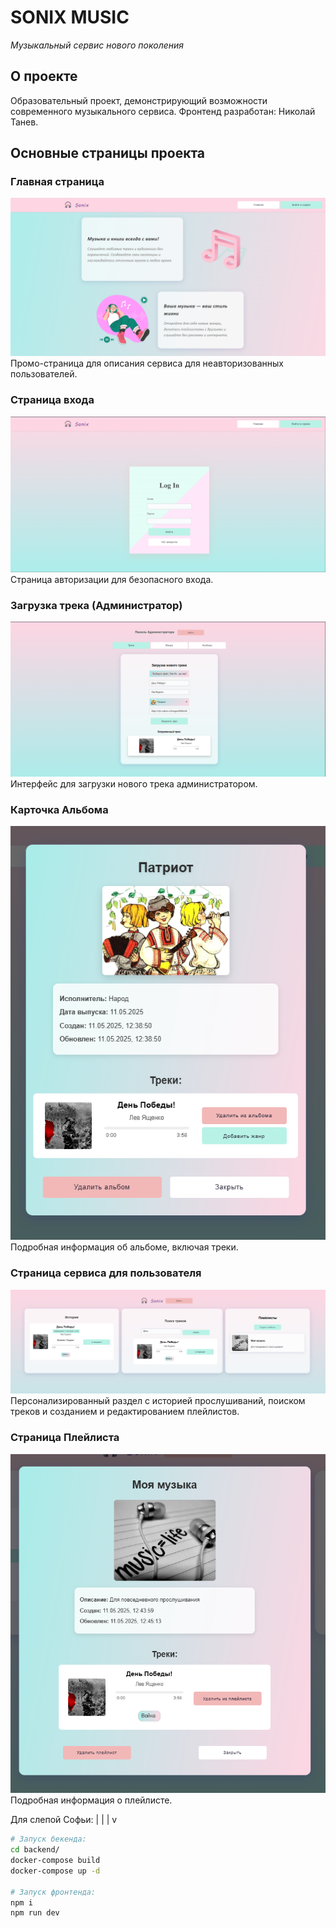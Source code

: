 # SONIX MUSIC

*Музыкальный сервис нового поколения*

## О проекте

Образовательный проект, демонстрирующий возможности современного музыкального сервиса.
Фронтенд разработан: Николай Танев.

## Основные страницы проекта

### Главная страница

![SONIX - Главная](image/README/1746951458588.png)
Промо-страница для описания сервиса для неавторизованных пользователей.

### Страница входа

![SONIX - Вход](image/README/1746951516292.png)
Страница авторизации для безопасного входа.

### Загрузка трека (Администратор)

![SONIX - Загрузка трека](image/README/1746956422713.png)
Интерфейс для загрузки нового трека администратором.

### Карточка Альбома

![SONIX - Альбом](image/README/1746956478457.png)
Подробная информация об альбоме, включая треки.

### Страница сервиса для пользователя

![SONIX - Сервис](image/README/1746956704233.png)
Персонализированный раздел с историей прослушиваний, поиском треков и созданием и редактированием плейлистов.

### Страница Плейлиста

![SONIX - Плейлист](image/README/1746956755064.png)
Подробная информация о плейлисте.

Для слепой Софьи:
|
|
|
v

```bash
# Запуск бекенда:
cd backend/
docker-compose build
docker-compose up -d

# Запуск фронтенда:
npm i
npm run dev
```
